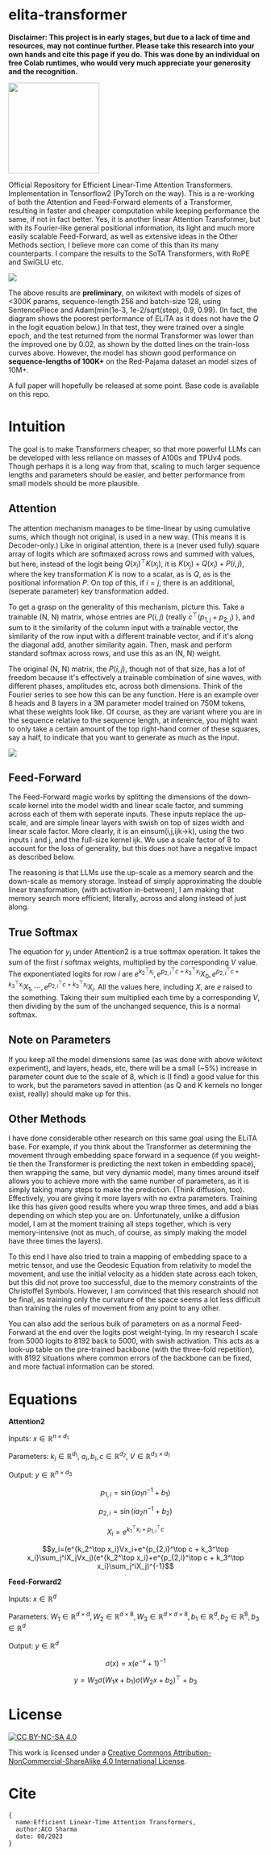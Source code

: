 # elita-transformer

**Disclaimer: This project is in early stages, but due to a lack of time and resources, may not continue further. Please take this research into your own hands and cite this page if you do. This was done by an individual on free Colab runtimes, who would very much appreciate your generosity and the recognition.**

<a href="https://www.buymeacoffee.com/acos"><img src="https://www.buymeacoffee.com/assets/img/guidelines/download-assets-sm-1.svg" width="180"/></a>

Official Repository for Efficient Linear-Time Attention Transformers. Implementation in Tensorflow2 (PyTorch on the way).
This is a re-working of both the Attention and Feed-Forward elements of a Transformer, resulting in faster and cheaper computation while keeping performance the same, if not in fact better. Yes, it is another linear Attention Transformer, but with its Fourier-like general positional information, its light and much more easily scalable Feed-Forward, as well as extensive ideas in the Other Methods section, I believe more can come of this than its many counterparts.
I compare the results to the SoTA Transformers, with RoPE and SwiGLU etc.

![](ELiTA.png)

The above results are **preliminary**, on wikitext with models of sizes of <300K params, sequence-length 256 and batch-size 128, using SentencePiece and Adam(min(1e-3, 1e-2/sqrt(step), 0.9, 0.99). (In fact, the diagram shows the poorest performance of ELiTA as it does not have the $Q$ in the logit equation below.) In that test, they were trained over a single epoch, and the test returned from the normal Transformer was lower than the improved one by 0.02, as shown by the dotted lines on the train-loss curves above. However, the model has shown good performance on **sequence-lengths of 100K+** on the Red-Pajama dataset an model sizes of 10M+. 

A full paper will hopefully be released at some point. Base code is available on this repo.

# Intuition
The goal is to make Transformers cheaper, so that more powerful LLMs can be developed with less reliance on masses of A100s and TPUv4 pods. Though perhaps it is a long way from that, scaling to much larger sequence lengths and parameters should be easier, and better performance from small models should be more plausible.

## Attention
The attention mechanism manages to be time-linear by using cumulative sums, which though not original, is used in a new way. (This means it is Decoder-only.) Like in original attention, there is a (never used fully) square array of logits which are softmaxed across rows and summed with values, but here, instead of the logit being $Q(x_i)^\top K(x_j)$, it is $K(x_j)+Q(x_i)+P(i, j)$, where the key transformation $K$ is now to a scalar, as is $Q$, as is the positional information $P$. On top of this, if $i=j$, there is an additional, (seperate parameter) key transformation added.

To get a grasp on the generality of this mechanism, picture this. Take a trainable (N, N) matrix, whose entries are $P(i, j)$ (really $c^{\top}(p_{1,j}+p_{2,i})$ ), and sum to it the similarity of the column input with a trainable vector, the similarity of the row input with a different trainable vector, and if it's along the diagonal add, another similarity again. Then, mask and perform standard softmax across rows, and use this as an (N, N) weight.

The original (N, N) matrix, the $P(i, j)$, though not of that size, has a lot of freedom because it's effectively a trainable combination of sine waves, with different phases, amplitudes etc, across both dimensions. Think of the Fourier series to see how this can be any function. Here is an example over 8 heads and 8 layers in a 3M parameter model trained on 750M tokens, what these weights look like. Of course, as they are variant where you are in the sequence relative to the sequence length, at inference, you might want to only take a certain amount of the top right-hand corner of these squares, say a half, to indicate that you want to generate as much as the input.

![](AttentionBases.png)

## Feed-Forward
The Feed-Forward magic works by splitting the dimensions of the down-scale kernel into the model width and linear scale factor, and summing across each of them with seperate inputs. These inputs replace the up-scale, and are simple linear layers with swish on top of sizes width and linear scale factor. More clearly, it is an einsum(i,j,ijk->k), using the two inputs i and j, and the full-size kernel ijk. We use a scale factor of 8 to account for the loss of generality, but this does not have a negative impact as described below.

The reasoning is that LLMs use the up-scale as a memory search and the down-scale as memory storage. Instead of simply approximating the double linear transformation, (with activation in-between), I am making that memory search more efficient; literally, across and along instead of just along.

## True Softmax
The equation for $y_i$ under Attention2 is a true softmax operation. It takes the sum of the first $i$ softmax weights, multiplied by the corresponding $V$ value. The exponentiated logits for row $i$ are $e^{k_2^{\top}x_i},e^{p_{2,i}^{\top}c + k_3^\top x_i}X_0,e^{p_{2,i}^{\top}c + k_3^\top x_i}X_1,\cdots,e^{p_{2,i}^{\top}c + k_3^\top x_i}X_i$. All the values here, including $X$, are $e$ raised to the something. Taking their sum multiplied each time by a corresponding $V$, then dividing by the sum of the unchanged sequence, this is a normal softmax.

## Note on Parameters
If you keep all the model dimensions same (as was done with above wikitext experiment), and layers, heads, etc, there will be a small (~5%) increase in parameter count due to the scale of 8, which is (I find) a good value for this to work, but the parameters saved in attention (as Q and K kernels no longer exist, really) should make up for this.

## Other Methods
I have done considerable other research on this same goal using the ELiTA base. For example, if you think about the Transformer as determining the movement through embedding space forward in a sequence (if you weight-tie then the Transformer is predicting the next token in embedding space), then wrapping the same, but very dynamic model, many times around itself allows you to achieve more with the same number of parameters, as it is simply taking many steps to make the prediction. (Think diffusion, too). Effectively, you are giving it more layers with no extra parameters. Training like this has given good results where you wrap three times, and add a bias depending on which step you are on. Unfortunately, unlike a diffusion model, I am at the moment training all steps together, which is very memory-intensive (not as much, of course, as simply making the model have three times the layers).

To this end I have also tried to train a mapping of embedding space to a metric tensor, and use the Geodesic Equation from relativity to model the movement, and use the initial velocity as a hidden state across each token, but this did not prove too successful, due to the memory constraints of the Christoffel Symbols. However, I am convinced that this research should not be final, as training only the curvature of the space seems a lot less difficult than training the rules of movement from any point to any other.

You can also add the serious bulk of parameters on as a normal Feed-Forward at the end over the logits post weight-tying. In my research I scale from 5000 logits to 8192 back to 5000, with swish activation. This acts as a look-up table on the pre-trained backbone (with the three-fold repetition), with 8192 situations where common errors of the backbone can be fixed, and more factual information can be stored.

# Equations
**Attention2**

Inputs: $x\in\mathbb{R}^{n\times d_1}$

Parameters: $k_i\in\mathbb{R}^{d_1}$, $a_i, b_i, c\in\mathbb{R}^{d_2}$, $V\in\mathbb{R}^{d_3\times d_1}$

Output: $y\in\mathbb{R}^{n\times d_3}$

$$p_{1,i}=\sin(ia_1n^{-1}+b_1)$$

$$p_{2,i}=\sin(ia_2n^{-1}+b_2)$$

$$X_i=e^{k_1^\top x_i+p_{1,i}^\top c}$$

$$y_i=(e^{k_2^\top x_i}Vx_i+e^{p_{2,i}^\top c + k_3^\top x_i}\sum_j^iX_jVx_j)(e^{k_2^\top x_i}+e^{p_{2,i}^\top c + k_3^\top x_i}\sum_j^iX_j)^{-1}$$

**Feed-Forward2**

Inputs: $x\in\mathbb{R}^{d}$

Parameters: $W_1\in\mathbb{R}^{d\times d},W_2\in\mathbb{R}^{d\times 8},W_3\in\mathbb{R}^{d\times d\times 8},b_1\in\mathbb{R}^d,b_2\in\mathbb{R}^8,b_3\in\mathbb{R}^d$

Output: $y\in\mathbb{R}^{d}$

$$\sigma(x)=x(e^{-x}+1)^{-1}$$

$$y=W_3\sigma(W_1x + b_1)\sigma(W_2x + b_2)^\top + b_3$$

# License

[![CC BY-NC-SA 4.0][cc-by-nc-sa-shield]][cc-by-nc-sa]

This work is licensed under a
[Creative Commons Attribution-NonCommercial-ShareAlike 4.0 International License][cc-by-nc-sa].

[cc-by-nc-sa]: http://creativecommons.org/licenses/by-nc-sa/4.0/
[cc-by-nc-sa-shield]: https://img.shields.io/badge/License-CC%20BY--NC--SA%204.0-lightgrey.svg

# Cite
```
{
  name:Efficient Linear-Time Attention Transformers,
  author:ACO Sharma
  date: 08/2023
}
```
